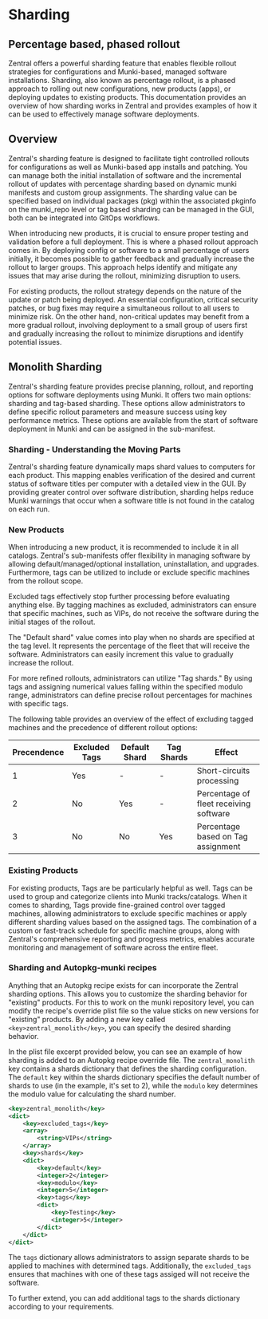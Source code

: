 # Sharding 

## Percentage based, phased rollout

Zentral offers a powerful sharding feature that enables flexible rollout strategies for configurations and Munki-based, managed software installations. Sharding, also known as percentage rollout, is a phased approach to rolling out new configurations, new products (apps), or deploying updates to existing products. This documentation provides an overview of how sharding works in Zentral and provides examples of how it can be used to effectively manage software deployments.

## Overview

Zentral's sharding feature is designed to facilitate tight controlled rollouts for configurations as well as Munki-based app installs and patching. You can manage both the initial installation of software and the incremental rollout of updates with percentage sharding based on dynamic munki manifests and custom group assignments. The sharding value can be specified based on individual packages (pkg) within the associated pkginfo on the munki_repo level or tag based sharding can be managed in the GUI, both can be integrated into GitOps workflows.

When introducing new products, it is crucial to ensure proper testing and validation before a full deployment. This is where a phased rollout approach comes in. By deploying config or software to a small percentage of users initially, it becomes possible to gather feedback and gradually increase the rollout to larger groups. This approach helps identify and mitigate any issues that may arise during the rollout, minimizing disruption to users.

For existing products, the rollout strategy depends on the nature of the update or patch being deployed. An essential configuration, critical security patches, or bug fixes may require a simultaneous rollout to all users to minimize risk. On the other hand, non-critical updates may benefit from a more gradual rollout, involving deployment to a small group of users first and gradually increasing the rollout to minimize disruptions and identify potential issues.


## Monolith Sharding
Zentral's sharding feature provides precise planning, rollout, and reporting options for software deployments using Munki. It offers two main options: sharding and tag-based sharding. These options allow administrators to define specific rollout parameters and measure success using key performance metrics. These options are available from the start of software deployment in Munki and can be assigned in the sub-manifest.

### Sharding - Understanding the Moving Parts
Zentral's sharding feature dynamically maps shard values to computers for each product. This mapping enables verification of the desired and current status of software titles per computer with a detailed view in the GUI. By providing greater control over software distribution, sharding helps reduce Munki warnings that occur when a software title is not found in the catalog on each run.



### New Products
When introducing a new product, it is recommended to include it in all catalogs. Zentral's sub-manifests offer flexibility in managing software by allowing default/managed/optional installation, uninstallation, and upgrades. Furthermore, tags can be utilized to include or exclude specific machines from the rollout scope.

Excluded tags effectively stop further processing before evaluating anything else. By tagging machines as excluded, administrators can ensure that specific machines, such as VIPs, do not receive the software during the initial stages of the rollout.

The "Default shard" value comes into play when no shards are specified at the tag level. It represents the percentage of the fleet that will receive the software. Administrators can easily increment this value to gradually increase the rollout.

For more refined rollouts, administrators can utilize "Tag shards." By using tags and assigning numerical values falling within the specified modulo range, administrators can define precise rollout percentages for machines with specific tags.

The following table provides an overview of the effect of excluding tagged machines and the precedence of different rollout options:


| Precendence | Excluded Tags | Default Shard | Tag Shards | Effect                                 |
|-------------|---------------|---------------|------------|----------------------------------------|
| 1           | Yes           | -             | -          | Short-circuits processing              |
| 2           | No            | Yes           | -          | Percentage of fleet receiving software |
| 3           | No            | No            | Yes        | Percentage based on Tag assignment     |


### Existing Products
For existing products, Tags are be particularly helpful as well. Tags can be used to group and categorize clients into Munki tracks/catalogs. When it comes to sharding, Tags provide fine-grained control over tagged machines, allowing administrators to exclude specific machines or apply different sharding values based on the assigned tags. The combination of a custom or fast-track schedule for specific machine groups, along with Zentral's comprehensive reporting and progress metrics, enables accurate monitoring and management of software across the entire fleet.


### Sharding and Autopkg-munki recipes

Anything that an Autopkg recipe exists for can incorporate the Zentral sharding options. This allows you to customize the sharding behavior for "existing" products. For this to work on the munki repository level, you can modify the recipe's override plist file so the value sticks on new versions for "existing" products. By adding a new key called `<key>zentral_monolith</key>`, you can specify the desired sharding behavior. 

In the plist file excerpt provided below, you can see an example of how sharding is added to an Autopkg recipe override file. The `zentral_monolith` key contains a shards dictionary that defines the sharding configuration. The `default` key within the shards dictionary specifies the default number of shards to use (in the example, it's set to 2), while the `modulo` key determines the modulo value for calculating the shard number.

```xml
<key>zentral_monolith</key>
<dict>
	<key>excluded_tags</key>
	<array>
		<string>VIPs</string>
	</array>
	<key>shards</key>
	<dict>
		<key>default</key>
		<integer>2</integer>
		<key>modulo</key>
		<integer>5</integer>
		<key>tags</key>
		<dict>
			<key>Testing</key>
			<integer>5</integer>
		</dict>
	</dict>
</dict>
```


The `tags` dictionary allows administrators to assign separate shards to be applied to machines with determined tags. Additionally, the `excluded_tags` ensures that machines with one of these tags assiged will not receive the software.

To further extend, you can add additional tags to the shards dictionary according to your requirements.
